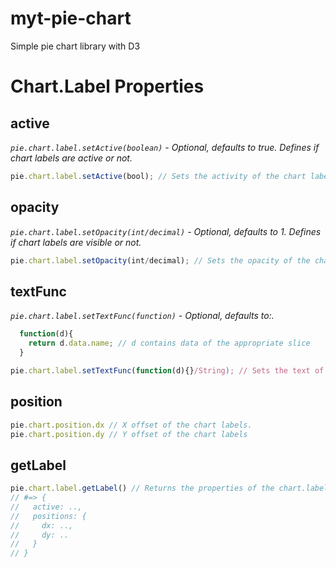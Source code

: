 # myt-pie-chart
Simple pie chart library with D3

# Chart.Label Properties

## active

  _`pie.chart.label.setActive(boolean)` - Optional, defaults to true._
  _Defines if chart labels are active or not._
```JavaScript
pie.chart.label.setActive(bool); // Sets the activity of the chart labels.
```

## opacity

  _`pie.chart.label.setOpacity(int/decimal)` - Optional, defaults to 1._
  _Defines if chart labels are visible or not._
```JavaScript
pie.chart.label.setOpacity(int/decimal); // Sets the opacity of the chart labels.
```

## textFunc

  _`pie.chart.label.setTextFunc(function)` - Optional, defaults to:._
```JavaScript
  function(d){
    return d.data.name; // d contains data of the appropriate slice
  }
```

```JavaScript
pie.chart.label.setTextFunc(function(d){}/String); // Sets the text of the chart labels.
```

## position

```JavaScript
pie.chart.position.dx // X offset of the chart labels.
pie.chart.position.dy // Y offset of the chart labels
```

## getLabel
```JavaScript
pie.chart.label.getLabel() // Returns the properties of the chart.label object
// #=> {
//   active: ..,
//   positions: {
//     dx: ..,
//     dy: ..
//   }
// }
```
